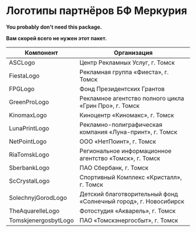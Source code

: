 # Логотипы партнёров БФ Меркурия

**You probably don't need this package.**

**Вам скорей всего не нужен этот пакет.**

|Компонент|Организация|
|---|---|
|ASCLogo|Центр Рекламных Услуг, г. Томск|
|FiestaLogo|Рекламная группа «Фиеста», г. Томск|
|FPGLogo|Фонд Президентских Грантов|
|GreenProLogo|Рекламное агентство полного цикла «Грин Про», г. Томск|
|KinomaxLogo|Киноцентр «Киномакс», г. Томск|
|LunaPrintLogo|Рекламно-полиграфическая компания «Луна-принт», г. Томск|
|NetPointLogo|ООО «НетПоинт», г. Томск|
|RiaTomskLogo|Региональное информационное агентство «Томск», г. Томск|
|SberbankLogo|ПАО Сбербанк, г. Томск|
|ScCrystalLogo|Спортивный Комплекс «Кристалл», г. Томск|
|SolechnyjGorodLogo|Детский благотворительный фонд «Солнечный город», г. Новосибирск|
|TheAquarelleLogo|Фотостудия «Акварель», г. Томск|
|TomskjenergosbytLogo|ПАО «Томскэнергосбыт», г. Томск|
